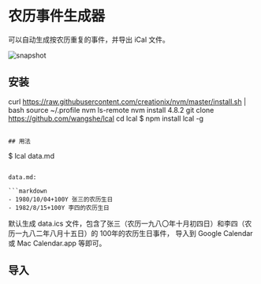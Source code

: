 
# 农历事件生成器

可以自动生成按农历重复的事件，并导出 iCal 文件。

![snapshot](./snapshot.png)

## 安装
curl https://raw.githubusercontent.com/creationix/nvm/master/install.sh | bash
source ~/.profile
nvm ls-remote
nvm install 4.8.2
git clone 
https://github.com/wangshe/lcal
cd lcal
$ npm install lcal -g
```

## 用法

```
$ lcal data.md
```

data.md:

```markdown
- 1980/10/04+100Y 张三的农历生日
- 1982/8/15+100Y 李四的农历生日
```

默认生成 data.ics 文件，包含了张三（农历一九八〇年十月初四日）和李四（农历一九八二年八月十五日）的 100年的农历生日事件，
导入到 Google Calendar 或 Mac Calendar.app 等即可。

## 导入
